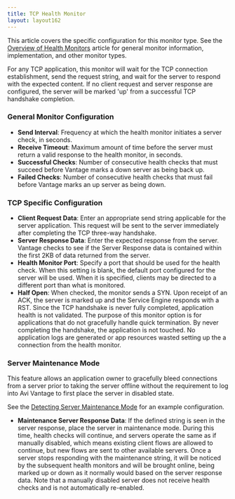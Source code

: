 ```yaml
---
title: TCP Health Monitor
layout: layout162
---
```

This article covers the specific configuration for this monitor type.  See the <a href="/docs/16.2/overview-of-health-monitors">Overview of Health Monitors</a> article for general monitor information, implementation, and other monitor types.

For any TCP application, this monitor will wait for the TCP connection establishment, send the request string, and wait for the server to respond with the expected content. If no client request and server response are configured, the server will be marked 'up' from a successful TCP handshake completion.

### General Monitor Configuration

* **Send Interval**:  Frequency at which the health monitor initiates a server check, in seconds.
* **Receive Timeout**:  Maximum amount of time before the server must return a valid response to the health monitor, in seconds.
* **Successful Checks**:  Number of consecutive health checks that must succeed before Vantage marks a down server as being back up.
* **Failed Checks**:  Number of consecutive health checks that must fail before Vantage marks an up server as being down. 

### TCP Specific Configuration

* **Client Request Data**:  Enter an appropriate send string applicable for the server application. This request will be sent to the server immediately after completing the TCP three-way handshake.
* **Server Response Data**:  Enter the expected response from the server. Vantage checks to see if the Server Response data is contained within the first 2KB of data returned from the server.
* **Health Monitor Port**: Specify a port that should be used for the health check. When this setting is blank, the default port configured for the server will be used. When it is specified, clients may be directed to a different port than what is monitored.
* **Half Open**:  When checked, the monitor sends a SYN.  Upon receipt of an ACK, the server is marked up and the Service Engine responds with a RST.  Since the TCP handshake is never fully completed, application health is not validated.  The purpose of this monitor option is for applications that do not gracefully handle quick termination.  By never completing the handshake, the application is not touched.  No application logs are generated or app resources wasted setting up the a connection from the health monitor. 

### Server Maintenance Mode

This feature allows an application owner to gracefully bleed connections from a server prior to taking the server offline without the requirement to log into Avi Vantage to first place the server in disabled state.

See the <a href="/docs/16.2/detecting-server-maintenance-mode-with-a-health-monitor">Detecting Server Maintenance Mode</a> for an example configuration.

* **Maintenance Server Response Data**:  If the defined string is seen in the server response, place the server in maintenance mode.  During this time, health checks will continue, and servers operate the same as if manually disabled, which means existing client flows are allowed to continue, but new flows are sent to other available servers.  Once a server stops responding with the maintenance string, it will be noticed by the subsequent health monitors and will be brought online, being marked up or down as it normally would based on the server response data.  Note that a manually disabled server does not receive health checks and is not automatically re-enabled. 